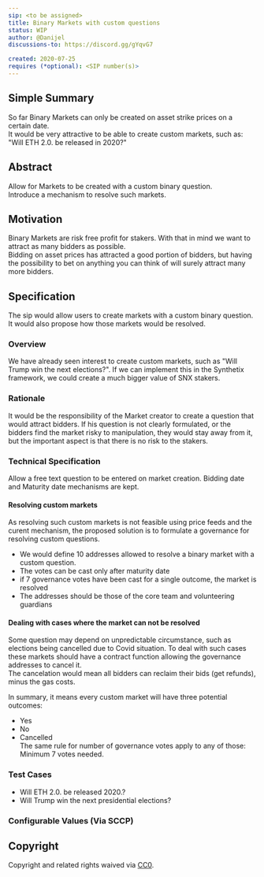 ```yaml
---
sip: <to be assigned>
title: Binary Markets with custom questions
status: WIP
author: @Danijel
discussions-to: https://discord.gg/gYqvG7

created: 2020-07-25
requires (*optional): <SIP number(s)>
---
```


<!--You can leave these HTML comments in your merged SIP and delete the visible duplicate text guides, they will not appear and may be helpful to refer to if you edit it again. This is the suggested template for new SIPs. Note that an SIP number will be assigned by an editor. When opening a pull request to submit your SIP, please use an abbreviated title in the filename, `sip-draft_title_abbrev.md`. The title should be 44 characters or less.-->


## Simple Summary
<!--"If you can't explain it simply, you don't understand it well enough." Simply describe the outcome the proposed changes intends to achieve. This should be non-technical and accessible to a casual community member.-->
So far Binary Markets can only be created on asset strike prices on a certain date.  
It would be very attractive to be able to create custom markets, such as: "Will ETH 2.0. be released in 2020?"
## Abstract
<!--A short (~200 word) description of the proposed change, the abstract should clearly describe the proposed change. This is what *will* be done if the SIP is implemented, not *why* it should be done or *how* it will be done. If the SIP proposes deploying a new contract, write, "we propose to deploy a new contract that will do x".-->
Allow for Markets to be created with a custom binary question.  
Introduce a mechanism to resolve such markets.
## Motivation
<!--This is the problem statement. This is the *why* of the SIP. It should clearly explain *why* the current state of the protocol is inadequate.  It is critical that you explain *why* the change is needed, if the SIP proposes changing how something is calculated, you must address *why* the current calculation is innaccurate or wrong. This is not the place to describe how the SIP will address the issue!-->
Binary Markets are risk free profit for stakers. With that in mind we want to attract as many bidders as possible.  
Bidding on asset prices has attracted a good portion of bidders, but having the possibility to bet on anything you can think of will surely attract many more bidders.
## Specification
<!--The specification should describe the syntax and semantics of any new feature, there are five sections
1. Overview
2. Rationale
3. Technical Specification
4. Test Cases
5. Configurable Values
-->
The sip would allow users to create markets with a custom binary question. It would also propose how those markets would be resolved.
### Overview
<!--This is a high level overview of *how* the SIP will solve the problem. The overview should clearly describe how the new feature will be implemented.-->
We have already seen interest to create custom markets, such as "Will Trump win the next elections?".  If we can implement this in the Synthetix framework, we could create a much bigger value of SNX stakers.
### Rationale
<!--This is where you explain the reasoning behind how you propose to solve the problem. Why did you propose to implement the change in this way, what were the considerations and trade-offs. The rationale fleshes out what motivated the design and why particular design decisions were made. It should describe alternate designs that were considered and related work. The rationale may also provide evidence of consensus within the community, and should discuss important objections or concerns raised during discussion.-->
It would be the responsibility of the Market creator to create a question that would attract bidders. If his question is not clearly formulated, or the bidders find the market risky to manipulation, they would stay away from it, but the important aspect is that there is no risk to the stakers.

### Technical Specification
<!--The technical specification should outline the public API of the changes proposed. That is, changes to any of the interfaces Synthetix currently exposes or the creations of new ones.-->
Allow a free text question to be entered on market creation. Bidding date and Maturity date mechanisms are kept.

#### Resolving custom markets
As resolving such custom markets is not feasible using price feeds and the curent mechanism, the proposed solution is to formulate a governance for resolving custom questions.  
* We would define 10 addresses allowed to resolve a binary market with a custom question.  
* The votes can be cast only after maturity date  
* if 7 governance votes have been cast for a single outcome, the market is resolved
* The addresses should be those of the core team and volunteering guardians
 
 
#### Dealing with cases where the market can not be resolved
Some question may depend on unpredictable circumstance, such as elections being cancelled due to Covid situation. 
To deal with such cases these markets should have a contract function allowing the governance addresses to cancel it.  
The cancelation would mean all bidders can reclaim their bids (get refunds), minus the gas costs.

In summary, it means every custom market will have three potential outcomes:
* Yes
* No
* Cancelled  
The same rule for number of governance votes apply to any of those: Minimum 7 votes needed.

### Test Cases
<!--Test cases for an implementation are mandatory for SIPs but can be included with the implementation..-->
* Will ETH 2.0. be released 2020.?
* Will Trump win the next presidential elections?

### Configurable Values (Via SCCP)
<!--Please list all values configurable via SCCP under this implementation.-->

## Copyright
Copyright and related rights waived via [CC0](https://creativecommons.org/publicdomain/zero/1.0/).
